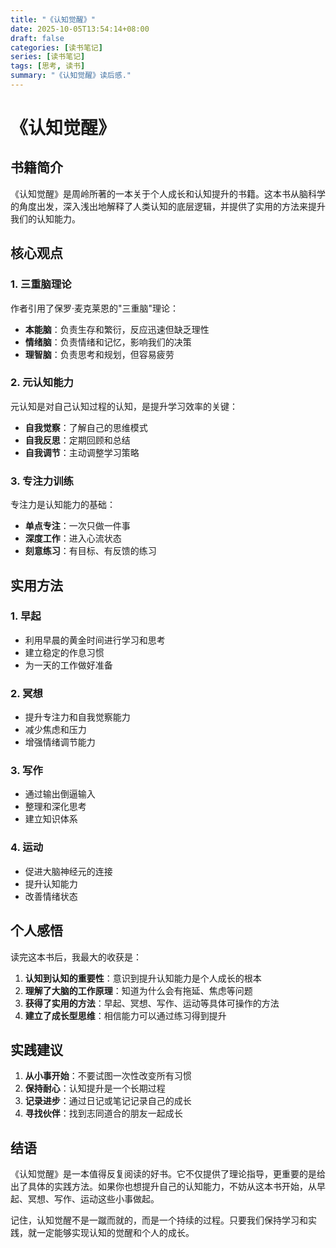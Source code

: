 ```yaml
---
title: "《认知觉醒》"
date: 2025-10-05T13:54:14+08:00
draft: false
categories: [读书笔记]
series: [读书笔记]
tags: [思考, 读书]
summary: "《认知觉醒》读后感."
---
```


# 《认知觉醒》

## 书籍简介

《认知觉醒》是周岭所著的一本关于个人成长和认知提升的书籍。这本书从脑科学的角度出发，深入浅出地解释了人类认知的底层逻辑，并提供了实用的方法来提升我们的认知能力。

## 核心观点

### 1. 三重脑理论
作者引用了保罗·麦克莱恩的"三重脑"理论：
- **本能脑**：负责生存和繁衍，反应迅速但缺乏理性
- **情绪脑**：负责情绪和记忆，影响我们的决策
- **理智脑**：负责思考和规划，但容易疲劳

### 2. 元认知能力
元认知是对自己认知过程的认知，是提升学习效率的关键：
- **自我觉察**：了解自己的思维模式
- **自我反思**：定期回顾和总结
- **自我调节**：主动调整学习策略

### 3. 专注力训练
专注力是认知能力的基础：
- **单点专注**：一次只做一件事
- **深度工作**：进入心流状态
- **刻意练习**：有目标、有反馈的练习

## 实用方法

### 1. 早起
- 利用早晨的黄金时间进行学习和思考
- 建立稳定的作息习惯
- 为一天的工作做好准备

### 2. 冥想
- 提升专注力和自我觉察能力
- 减少焦虑和压力
- 增强情绪调节能力

### 3. 写作
- 通过输出倒逼输入
- 整理和深化思考
- 建立知识体系

### 4. 运动
- 促进大脑神经元的连接
- 提升认知能力
- 改善情绪状态

## 个人感悟

读完这本书后，我最大的收获是：

1. **认知到认知的重要性**：意识到提升认知能力是个人成长的根本
2. **理解了大脑的工作原理**：知道为什么会有拖延、焦虑等问题
3. **获得了实用的方法**：早起、冥想、写作、运动等具体可操作的方法
4. **建立了成长型思维**：相信能力可以通过练习得到提升

## 实践建议

1. **从小事开始**：不要试图一次性改变所有习惯
2. **保持耐心**：认知提升是一个长期过程
3. **记录进步**：通过日记或笔记记录自己的成长
4. **寻找伙伴**：找到志同道合的朋友一起成长

## 结语

《认知觉醒》是一本值得反复阅读的好书。它不仅提供了理论指导，更重要的是给出了具体的实践方法。如果你也想提升自己的认知能力，不妨从这本书开始，从早起、冥想、写作、运动这些小事做起。

记住，认知觉醒不是一蹴而就的，而是一个持续的过程。只要我们保持学习和实践，就一定能够实现认知的觉醒和个人的成长。


